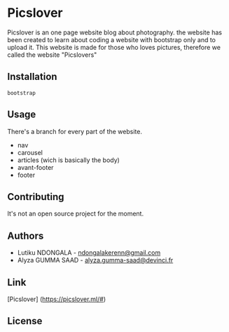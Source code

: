 # Picslover

Picslover is an one page website blog about photography. the website has been created to learn about coding a website with bootstrap only and to upload it. This website is made for those who loves pictures, therefore we called the website "Picslovers"


## Installation
```
bootstrap
```

## Usage

There's a branch for every part of the website. 
- nav
- carousel 
- articles (wich is basically the body)
- avant-footer
- footer

## Contributing
It's not an open source project for the moment. 

## Authors
- Lutiku NDONGALA - ndongalakerenn@gmail.com
- Alyza GUMMA SAAD - alyza.gumma-saad@devinci.fr

## Link
[Picslover] (https://picslover.ml/#)

## License


